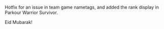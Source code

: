 Hotfix for an issue in team game nametags, and added the rank display in Parkour Warrior Survivor.

Eid Mubarak!
